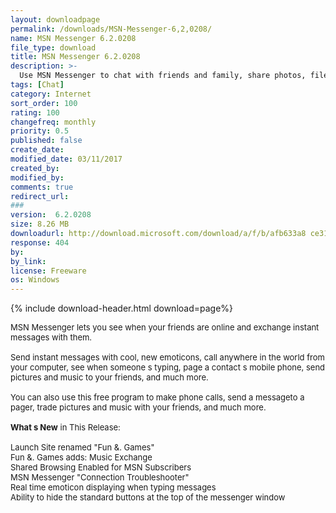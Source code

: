 ```yaml
---
layout: downloadpage
permalink: /downloads/MSN-Messenger-6,2,0208/
name: MSN Messenger 6.2.0208
file_type: download
title: MSN Messenger 6.2.0208
description: >-
  Use MSN Messenger to chat with friends and family, share photos, files, and more
tags: [Chat]
category: Internet
sort_order: 100
rating: 100
changefreq: monthly
priority: 0.5
published: false
create_date: 
modified_date: 03/11/2017
created_by: 
modified_by: 
comments: true
redirect_url: 
### 
version:  6.2.0208
size: 8.26 MB
downloadurl: http://download.microsoft.com/download/a/f/b/afb633a8 ce31 4093 b4de 726b0d03f4eb/Setup.exe
response: 404
by: 
by_link: 
license: Freeware
os: Windows
---
```


{% include download-header.html download=page%}

<p style="fix-download-text !important">
<p><font size="2"><p>MSN Messenger lets you see when your friends are online and exchange instant messages with them. <br />
<br />
Send instant messages with cool, new emoticons, call anywhere in the world from your computer, see when someone s typing, page a contact s mobile phone, send pictures and music to your friends, and much more. <br />
<br />
You can also use this free program to make phone calls, send a messageto a pager, trade pictures and music with your friends, and much more.<br />
<br />
<strong>What s New</strong> in This Release:<br />
<br />
Launch Site renamed "Fun &amp;. Games"<br />
Fun &amp;. Games adds: Music Exchange <br />
Shared Browsing Enabled for MSN Subscribers<br />
MSN Messenger "Connection Troubleshooter"<br />
Real time emoticon displaying when typing messages <br />
Ability to hide the standard buttons at the top of the messenger window</p></p></p>
